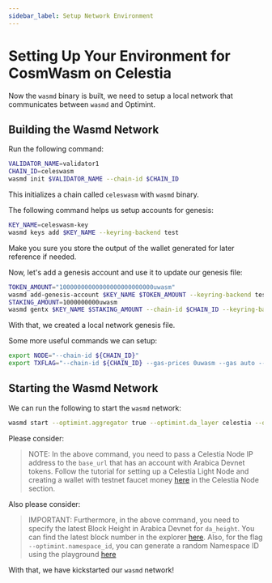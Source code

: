 ```yaml
---
sidebar_label: Setup Network Environment
---
```


# Setting Up Your Environment for CosmWasm on Celestia

Now the `wasmd` binary is built, we need to setup a local network that communicates between `wasmd` and Optimint.

## Building the Wasmd Network

Run the following command:

```sh
VALIDATOR_NAME=validator1
CHAIN_ID=celeswasm
wasmd init $VALIDATOR_NAME --chain-id $CHAIN_ID
```

This initializes a chain called `celeswasm` with `wasmd` binary.

The following command helps us setup accounts for genesis:

```sh
KEY_NAME=celeswasm-key
wasmd keys add $KEY_NAME --keyring-backend test
```

Make you sure you store the output of the wallet generated for later reference if needed.

Now, let's add a genesis account and use it to update our genesis file:

```sh
TOKEN_AMOUNT="10000000000000000000000000uwasm"
wasmd add-genesis-account $KEY_NAME $TOKEN_AMOUNT --keyring-backend test
STAKING_AMOUNT=1000000000uwasm
wasmd gentx $KEY_NAME $STAKING_AMOUNT --chain-id $CHAIN_ID --keyring-backend test
```

With that, we created a local network genesis file.

Some more useful commands we can setup:

<!-- markdownlint-disable MD013 -->
```sh
export NODE="--chain-id ${CHAIN_ID}"
export TXFLAG="--chain-id ${CHAIN_ID} --gas-prices 0uwasm --gas auto --gas-adjustment 1.3"
```
<!-- markdownlint-enable MD013 -->

## Starting the Wasmd Network

We can run the following to start the `wasmd` network:

<!-- markdownlint-disable MD013 -->
```sh
wasmd start --optimint.aggregator true --optimint.da_layer celestia --optimint.da_config='{"base_url":"http://XXX.XXX.XXX.XXX:26658","timeout":60000000000,"gas_limit":6000000}' --optimint.namespace_id 000000000000FFFF --optimint.da_start_height XXXXX
```
<!-- markdownlint-enable MD013 -->

Please consider:

> NOTE: In the above command, you need to pass a Celestia Node IP address to the `base_url` that has an account with Arabica Devnet tokens. Follow the tutorial for setting up a Celestia Light Node and creating a wallet with testnet faucet money [here](./node-tutorial.md) in the Celestia Node section.

Also please consider:

> IMPORTANT: Furthermore, in the above command, you need to specify the latest Block Height in Arabica Devnet for `da_height`. You can find the latest block number in the explorer [here](https://explorer.celestia.observer/arabica). Also, for the flag `--optimint.namespace_id`, you can generate a random Namespace ID using the playground [here](https://go.dev/play/p/7ltvaj8lhRl)

With that, we have kickstarted our `wasmd` network!
